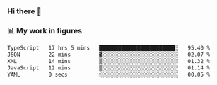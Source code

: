 ### Hi there 👋

### 📊 My work in figures

<!--START_SECTION:waka-->

```txt
TypeScript   17 hrs 5 mins   ████████████████████████░   95.40 %
JSON         22 mins         ▓░░░░░░░░░░░░░░░░░░░░░░░░   02.07 %
XML          14 mins         ▒░░░░░░░░░░░░░░░░░░░░░░░░   01.32 %
JavaScript   12 mins         ▒░░░░░░░░░░░░░░░░░░░░░░░░   01.14 %
YAML         0 secs          ░░░░░░░░░░░░░░░░░░░░░░░░░   00.05 %
```

<!--END_SECTION:waka-->
